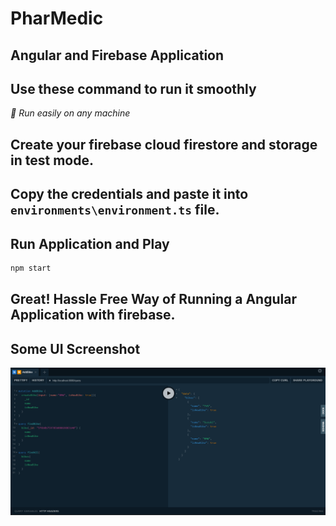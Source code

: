 # PharMedic

## Angular and Firebase Application

## Use these command to run it smoothly

_👀 Run easily on any machine_

## Create your firebase cloud firestore and storage in test mode. 
## Copy the credentials and paste it into `environments\environment.ts` file.

## Run Application and Play

```bash
npm start
```

## Great! Hassle Free Way of Running a Angular Application with firebase.

## Some UI Screenshot

![FindAll](https://github.com/fruxc/go-graphql/blob/master/assets/findAll.png?raw=true "FindAll Query")

